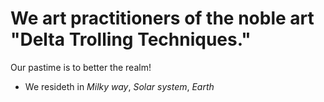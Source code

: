We art practitioners of the noble art "Delta Trolling Techniques."
==================================

Our pastime is to better the realm!

* We resideth in *Milky way*, *Solar system*, *Earth*

